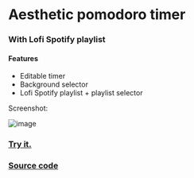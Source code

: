 # Aesthetic pomodoro timer
### With Lofi Spotify playlist

#### Features

- Editable timer
- Background selector
- Lofi Spotify playlist + playlist selector

Screenshot: 

![image](https://github.com/user-attachments/assets/122655b2-67a5-47bd-9c43-f6ebc38a7fdb)



### [Try it.](https://mgdvp.github.io)
### [Source code](https://github.com/mgdvp/mgdvp.github.io)